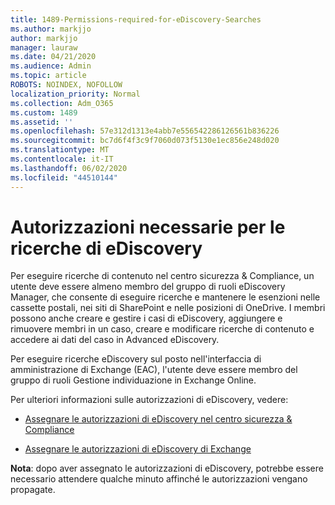 ```yaml
---
title: 1489-Permissions-required-for-eDiscovery-Searches
ms.author: markjjo
author: markjjo
manager: lauraw
ms.date: 04/21/2020
ms.audience: Admin
ms.topic: article
ROBOTS: NOINDEX, NOFOLLOW
localization_priority: Normal
ms.collection: Adm_O365
ms.custom: 1489
ms.assetid: ''
ms.openlocfilehash: 57e312d1313e4abb7e556542286126561b836226
ms.sourcegitcommit: bc7d6f4f3c9f7060d073f5130e1ec856e248d020
ms.translationtype: MT
ms.contentlocale: it-IT
ms.lasthandoff: 06/02/2020
ms.locfileid: "44510144"
---
```

# <a name="permissions-required-for-ediscovery-searches"></a>Autorizzazioni necessarie per le ricerche di eDiscovery

Per eseguire ricerche di contenuto nel centro sicurezza & Compliance, un utente deve essere almeno membro del gruppo di ruoli eDiscovery Manager, che consente di eseguire ricerche e mantenere le esenzioni nelle cassette postali, nei siti di SharePoint e nelle posizioni di OneDrive. I membri possono anche creare e gestire i casi di eDiscovery, aggiungere e rimuovere membri in un caso, creare e modificare ricerche di contenuto e accedere ai dati del caso in Advanced eDiscovery.

Per eseguire ricerche eDiscovery sul posto nell'interfaccia di amministrazione di Exchange (EAC), l'utente deve essere membro del gruppo di ruoli Gestione individuazione in Exchange Online.

Per ulteriori informazioni sulle autorizzazioni di eDiscovery, vedere: 

- [Assegnare le autorizzazioni di eDiscovery nel centro sicurezza & Compliance](https://docs.microsoft.com/microsoft-365/compliance/assign-ediscovery-permissions)

- [Assegnare le autorizzazioni di eDiscovery di Exchange](https://docs.microsoft.com/exchange/security-and-compliance/in-place-ediscovery/assign-ediscovery-permissions)

**Nota**: dopo aver assegnato le autorizzazioni di eDiscovery, potrebbe essere necessario attendere qualche minuto affinché le autorizzazioni vengano propagate.
